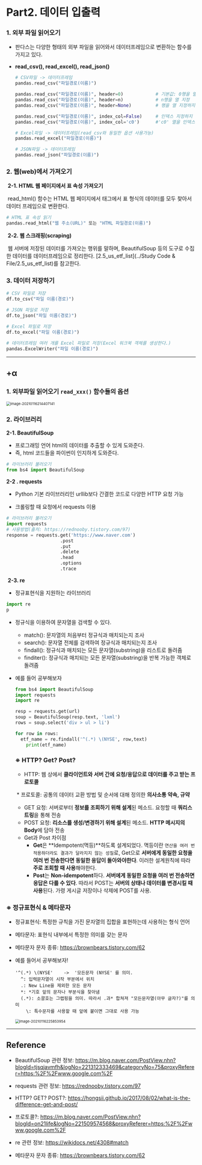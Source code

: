 # Part2. 데이터 입출력

### 1. 외부 파일 읽어오기

- 판다스는 다양한 형태의 외부 파일을 읽어와서 데이터프레임으로 변환하는 함수를 가지고 있다.

- **read_csv(), read_excel(), read_json()**

   ```python
   # CSV파일 -> 데이터프레임
   pandas.read_csv("파일경로(이름)")
   
   pandas.read_csv("파일경로(이름)", header=0)			# 기본값: 0행을 열 지정
   pandas.read_csv("파일경로(이름)", header=n)			# n행을 열 지정
   pandas.read_csv("파일경로(이름)", header=None)			# 행을 열 지정하지 않음
   
   pandas.read_csv("파일경로(이름)", index_col=False)		# 인덱스 지정하지 않음
   pandas.read_csv("파일경로(이름)", index_col='c0')		#'c0' 열을 인덱스 지정
   
   # Excel파일 -> 데이터프레임(read_csv와 동일한 옵션 사용가능)
   pandas.read_excel("파일경로(이름)")
   
   # JSON파일 -> 데이터프레임
   pandas.read_json("파일경로(이름)")
   ```

### 2. 웹(web)에서 가져오기

​	**2-1. HTML 웹 페이지에서 표 속성 가져오기**

​	read_html() 함수는 HTML 웹 페이지에서 <table> 태그에서 표 형식의 데이터를 모두 찾아서 데이터 프레임으로 변환한다.

   ```python
   # HTML 표 속성 읽기
   pandas.read_html("웹 주소(URL)" 또는 "HTML 파일경로(이름)")
   ```

​	**2-2. 웹 스크래핑(scraping)**

​	웹 서버에 저장된 데이터를 가져오는 행위를 말하며, BeautifulSoup 등의 도구로 수집한 데이터를 데이터프레임으로 정리한다. [2.5_us_etf_list](../Study Code & File/2.5_us_etf_list)를 참고한다.

### 3. 데이터 저장하기

   ```python
   # CSV 파일로 저장
   df.to_csv("파일 이름(경로)")
   
   # JSON 파일로 저장
   df.to_json("파일 이름(경로)")
   
   # Excel 파일로 저장
   df.to_excel("파일 이름(경로)")
   
   # 데이터프레임 여러 개를 Excel 파일로 저장(Excel 워크북 객체를 생성한다.)
   pandas.ExcelWriter("파일 이름(경로)")
   ```

---

## +α

### 1. 외부파일 읽어오기 `read_xxx()` 함수들의 옵션

<img src="C:\Users\oh12s\Desktop\TIL\Machine Learning\image\image-20210116214407141.png" alt="image-20210116214407141" style="zoom: 67%;" />

### 2. 라이브러리 

   **2-1. BeautifulSoup**

   - 프로그래밍 언어 html의 데이터를 추출할 수 있게 도와준다. 
   - 즉, html 코드들을 파이썬이 인지하게 도와준다.

   ```python
   # 라이브러리 불러오기
   from bs4 import BeautifulSoup
   ```

   

   **2-2 . requests**

   -  Python 기본 라이브러리인 urllib보다 간결한 코드로 다양한 HTTP 요청 가능

   - 크롤링할 때 요청에서 requests 이용


   ```python
   # 라이브러리 불러오기
   import requests
   # 사용방법(출처: https://rednooby.tistory.com/97)
   response = requests.get('https://www.naver.com')
                       .post
                       .put
                       .delete
                       .head
                       .options
                       .trace
   ```

​	**2-3. re**

-  정규표현식을 지원하는 라이브러리

  ``` python
  import re
  p 
  ```

  

- 정규식을 이용하여 문자열을 검색할 수 있다.

  - match(): 문자열의 처음부터 정규식과 매치되는지 조사
  - search(): 문자열 전체를 검색하여 정규식과 매치되는지 조사
  - findall(): 정규식과 매치되는 모든 문자열(substring)을 리스트로 돌려줌
  - finditer(): 정규식과 매치되는 모든 문자열(substring)을 반복 가능한 객체로 돌려줌

- 예를 들어 공부해보자

  ``` python
  from bs4 import BeautifulSoup
  import requests
  import re
  
  resp = requests.get(url)
  soup = BeautifulSoup(resp.text, 'lxml')
  rows = soup.select('div > ul > li')
  
  for row in rows:
  	etf_name = re.findall('^(.*) \(NYSE', row,text)
      print(etf_name)
  ```

  


  ###  **※ HTTP? Get? Post?** 

   - HTTP: 웹 상에서 **클라이언트와 서버 간에 요청/응답으로 데이터를 주고 받는 프로토콜**

   ​	* 프로토콜: 공통의 데이터 교환 방법 및 순서에 대해 정의한 **의사소통 약속, 규약**

   - GET 요청: 서버로부터 **정보를 조회하기 위해 설계**된 메소드. 요청할 때 **쿼리스트링**을 통해 전송
   - POST 요청: **리소스를 생성/변경하기 위해 설계**된 메소드. **HTTP 메시지의 Body**에 담아 전송
   - Get과 Post 차이점
     - **Get**은 **Idempotent(멱등)**하도록 설계되었다. 멱등이란 `연산을 여러 번 적용하더라도 결과가 달라지지 않는 성질`로, Get으로 **서버에게 동일한 요청을 여러 번 전송한다면 동일한 응답이 돌아와야한다**. 이러한 설계원칙에 따라 **주로 조회할 때 사용**해야한다.
     - **Post**는 **Non-idempotent**하다. **서버에게 동일한 요청을 여러 번 전송하면 응답은 다를 수 있다**. 따라서 POST는 **서버의 상태나 데이터를 변경시킬 때 사용**된다. 가령 게시글 저장이나 삭제에 POST를 사용.

### ※ 정규표현식 & 메타문자

- 정규표현식: 특정한 규칙을 가진 문자열의 집합을 표현하는데 사용하는 형식 언어 

- 메타문자: 표현식 내부에서 특정한 의미를 갖는 문자

- 메타문자 문자 종류: https://brownbears.tistory.com/62

- 예를 들어서 공부해보자!

  ```
  '^(.*) \(NYSE'	-> 	'모든문자 (NYSE' 를 의미. 
  	^: 입력문자열이 시작 부분에서 위치
  	.: New Line을 제외한 모든 문자
  	*: *기호 앞의 문자나 부분식을 찾아냄
  	(.*): 소괄호는 그랩핑을 의미. 따라서 .과* 합쳐져 "모든문자열(아무 글자?)"를 의미
      \: 특수문자를 사용할 때 앞에 붙이면 그대로 사용 가능
  ```

  <img src="C:\Users\oh12s\Desktop\TIL\Machine Learning\image\image-20210116225853954.png" alt="image-20210116225853954" style="zoom:67%;" />

---

## Reference

- BeautifulSoup 관련 정보:  https://m.blog.naver.com/PostView.nhn?blogId=tjsqjavmfh&logNo=221312333469&categoryNo=75&proxyReferer=https:%2F%2Fwww.google.com%2F
- requests 관련 정보: https://rednooby.tistory.com/97
- HTTP? GET? POST?: https://hongsii.github.io/2017/08/02/what-is-the-difference-get-and-post/
- 프로토콜?: https://m.blog.naver.com/PostView.nhn?blogId=on21life&logNo=221509574568&proxyReferer=https:%2F%2Fwww.google.com%2F
- re 관련 정보: https://wikidocs.net/4308#match
- 메타문자 문자 종류: https://brownbears.tistory.com/62


   ```

   ```